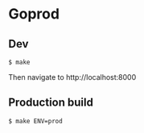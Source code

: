 # Goprod

## Dev

```shell
$ make
```

Then navigate to http://localhost:8000


## Production build

```shell
$ make ENV=prod
```

